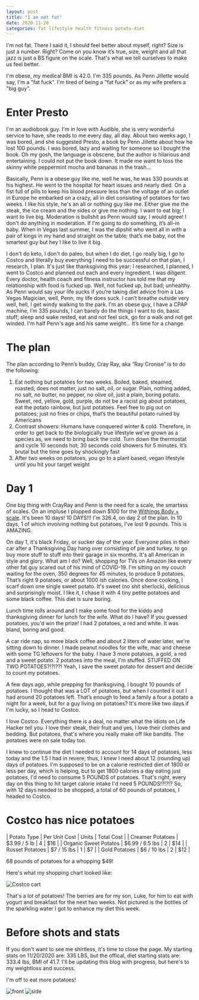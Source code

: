 ```yaml
---
layout: post
title: "I am not fat"
date: 2020-11-28
categories: fat lifestyle health fitness potato-diet
---
```


I'm not fat. There I said it, I should feel better about myself, right? Size is just a number. Right? Come on you know it’s true, size, weight and all that jazz is just a BS figure on the scale. That's what we tell ourselves to make us feel better. 

I'm obese, my medical BMI is 42.0. I'm 335 pounds. As Penn Jillette would say, I'm a "fat fuck". I'm tired of being a "fat fuck" or as my wife prefers a "big guy". 

# Enter Presto

I'm an audiobook guy. I'm in love with Audible, she is very wonderful service to have, she reads to me every day, all day. About two weeks ago, I was bored, and she suggested Presto, a book by Penn Jillette about how he lost 100 pounds. I was bored, lazy and waiting for someone so I bought the book. Oh my gosh, the language is obscene, but the author is hilarious and entertaining. I could not put the book down. It made me want to toss the skinny white peppermint mocha and bananas in the trash... 

Basically, Penn is a obese guy like me, well he was, he was 330 pounds at his highest. He went to the hospital for heart issues and nearly died. On a fist full of pills to keep his blood pressure less than the voltage of an outlet in Europe he embarked on a crazy, all in diet consisting of potatoes for two weeks. I like his style, he's an all or nothing guy like me. Either give me the steak, the ice cream and the sides or give me nothing. I want to eat big; I want to live big. Moderation is bullshit as Penn would say, I would agree! I don't do anything in moderation. If I'm going to do something, it’s all-in baby. When in Vegas last summer, I was the dipshit who went all in with a pair of kings in my hand and straight on the table; that’s me baby, not the smartest guy but hey I like to live it big. 

I don't do keto, I don't do paleo, but when I do diet, I go really big, I go to Costco and literally buy everything I need to be successful on that plan, I research, I plan. It's just like thanksgiving this year; I researched, I planned, I went to Costco and planned out each and every ingredient. I was diligent. Every doctor, health coach and fitness instructor has told me that my relationship with food is fucked up. Well, not fucked up, but bad; unhealthy. As Penn would say your life sucks if you’re taking diet advice from a Las Vegas Magician, well, Penn, my life does suck. I can’t breathe outside very well, hell, I get windy walking to the park. I’m an obese guy, I have a CPAP machine, I’m 335 pounds, I can barely do the things I want to do, basic stuff; sleep and wake rested, eat and not feel sick, go for a walk and not get winded. I'm half Penn's age and his same weight... It’s time for a change. 

# The plan

The plan according to Penn’s buddy, Cray Ray, aka “Ray Cronise” is to do the following: 

1.  Eat nothing but potatoes for two weeks. Boiled, baked, steamed, roasted; does not matter, just no salt, oil, or sugar. Plain, nothing added, no salt, no butter, no pepper, no olive oil, just a plain, boring potato. Sweet, red, yellow, gold, purple, do not be a racist pig about potatoes, eat the potato rainbow, but just potatoes. Feel free to pig out on potatoes; just no fries or chips, that’s the beautiful potato ruined by Americans 
2.  Contrast showers: Humans have conquered winter & cold. Therefore, in order to get back to the biologically true lifestyle we’ve grown as a species as, we need to bring back the cold. Turn down the thermostat and cycle 10 seconds hot; 30 seconds cold showers for 5 minutes. It’s brutal but the time goes by shockingly fast 
3.  After two weeks on potatoes, you go to a plant based, vegan lifestyle until you hit your target weight

# Day 1

One big thing with CrayRay and Penn is the need for a scale, the smartass of scales. On an impluse I plopped down $100 for the [Withings Body + scale](https://www.withings.com/us/en/body-plus). It's been 10 days! 10 DAYS!!! I'm 326.4, on day 2 of the plan. In 10 days, 1 of which involving nothing but potatoes, I've lost 9 pounds. This is AMAZING. 

On day 1, it's black Friday, or sucker day of the year. Everyone piles in their car after a Thanksgiving Day hang over consisting of pie and turkey, to go buy more stuff to stuff into their garage in six months. It's all American in style and glory. What am I do? Well, shopping for TVs on Amazon like every other fat guy scared out of his mind of COVID-19. I'm sitting on my couch waiting for the oven, 350 degrees for 45 minutes, to produce 9 potatoes. That’s right 9 potatoes, or about 1000 ish calories. Once done cooking, I scarf down one single sweet potato. It's sweet (no shit sherlock), delicious and surprisingly moist. I like it, I chase it with 4 tiny petite potatoes and some black coffee. This diet is sure boring. 

Lunch time rolls around and I make some food for the kiddo and thanksgiving dinner for lunch for the wife. What do I have? If you guessed potatoes, you'd win the prize! I had 2 potatoes, a red and white. It was bland, boring and good. 

A car ride nap, so more black coffee and about 2 liters of water later, we're sitting down to dinner. I made peanut noodles for the wife, mac and cheese with some TG leftovers for the baby. I have 3 more potatoes, a gold, a red and a sweet potato. 2 potatoes into the meal, I'm stuffed. STUFFED ON TWO POTATOES?!?!??! Yeah, I save the sweet potato for dessert and decide to count my potatoes. 

A few days ago, while prepping for thanksgiving, I bought 10 pounds of potatoes. I thought that was a LOT of potatoes, but when I counted it out I had around 20 potatoes left. That’s enough to feed a family a four a potato a night for a week, but for a guy living on potatoes? It's more like two days if I'm lucky, so I head to Costco. 

I love Costco. Everything there is a deal, no matter what the idiots on Life Hacker tell you. I love their steak, their fruit and yes, I love their clothes and bedding. But potatoes, that's where you really make off like bandits. The potatoes were on sale today too. 

I knew to continue the diet I needed to account for 14 days of potatoes, less today and the 1.5 I had in revere; thus, I knew I need about 12 (rounding up) days of potatoes. I'm supposed to be on a calorie restricted diet of 1800 or less per day, which is helping, but to get 1800 calories a day eating just potatoes, I'd need to consume 5 POUNDS of potatoes. That's right, every day on this thing to hit target calorie intake I'd need 5 POUNDS!?!?!? So, with 12 days needed to be shopped, a total of 60 pounds of potatoes, I headed to Costco. 

# Costco has nice potatoes

| Potato Type | Per Unit Cost | Units | Total Cost | 
| Creamer Potatoes | $3.99 / 5 lb | 4 | $16 | 
| Organic Sweet Potatos | $6.99 / 6.5 lbs | 2 | $14 | 
| Russet Potatoes | $7 / 15 lbs | 1 | $7 | 
| Gold Potatoes | $6 / 10 lbs | 2 | $12 | 

68 pounds of potatoes for a whopping $49! 

Here's what my shopping chart looked like: 

![Costco cart](/assets/img/potato-diet-posts/costco-potatoes.png) 

That's a lot of potatoes! The berries are for my son, Luke, for him to eat with yogurt and breakfast for the next two weeks. Not pictured is the bottles of the sparkling water I got to enhance my diet this week. 

# Before shots and stats 

If you don't want to see me shirtless, it's time to close the page. My starting stats on 11/20/2020 are: 335 LBS, but the offical, diet starting stats are: 333.4 lbs, BMI of 41.7. I'll be updating this blog with progress, but here's to my weightloss and success. 

I'm off to eat more potatoes! 

![front](/assets/img/potato-diet-posts/11272020-front.png) 
![side](/assets/img/potato-diet-posts/11272020-side.png) 

